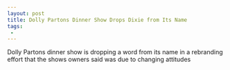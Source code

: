 ```yaml
---
layout: post
title: Dolly Partons Dinner Show Drops Dixie from Its Name
tags:
 -
---
```

Dolly Partons dinner show is dropping a word from its name in a rebranding effort that the shows owners said was due to changing attitudes
